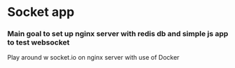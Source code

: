# Socket app
### Main goal to set up nginx server with redis db and simple js app to test websocket
Play around w socket.io on nginx server with use of Docker
